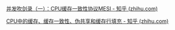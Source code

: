 [并发吹剑录（一）：CPU缓存一致性协议MESI - 知乎 (zhihu.com)](https://zhuanlan.zhihu.com/p/351550104)

[CPU中的缓存、缓存一致性、伪共享和缓存行填充 - 知乎 (zhihu.com)](https://zhuanlan.zhihu.com/p/135462276)